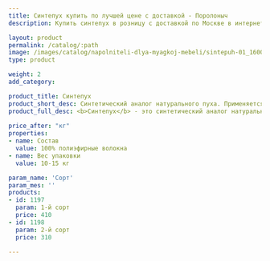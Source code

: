 ```yaml
---
title: Синтепух купить по лучшей цене с доставкой - Поролоныч
description: Купить синтепух в розницу с доставкой по Москве в интернет-магазине Поролоныча.

layout: product
permalink: /catalog/:path
image: /images/catalog/napolniteli-dlya-myagkoj-mebeli/sintepuh-01_1600w.jpg
type: product

weight: 2
add_category: 

product_title: Синтепух
product_short_desc: Синтетический аналог натурального пуха. Применяется в качестве наполнителя для подушек, одеял, мягкой мебели и детских товаров.
product_full_desc: <b>Синтепух</b> - это синтетический аналог натурального пуха. Мягкий, эластичный, гипоаллергенный материал, максимально близкий по свойствам к натуральному пуху водоплавающих птиц. Применяется в качестве наполнителя для подушек, одеял, мягкой мебели и детских игрушек, а также в качестве утеплителя при производстве верхней одежды.</br>Синтепух продаётся ТОЛЬКО целыми упаковками по 10-15 кг.
        
price_after: "кг"
properties:
- name: Состав
  value: 100% полиэфирные волокна
- name: Вес упаковки
  value: 10-15 кг

param_name: 'Сорт'
param_mes: ''
products:
- id: 1197
  param: 1-й сорт
  price: 410
- id: 1198
  param: 2-й сорт
  price: 310

---
```

